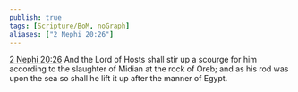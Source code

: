```yaml
---
publish: true
tags: [Scripture/BoM, noGraph]
aliases: ["2 Nephi 20:26"]
---
```

[2 Nephi 20:26](https://churchofjesuschrist.org/study/scriptures/bofm/2-ne/20?lang=eng&id=p26#p26) And the Lord of Hosts shall stir up a scourge for him according to the slaughter of Midian at the rock of Oreb; and as his rod was upon the sea so shall he lift it up after the manner of Egypt.
